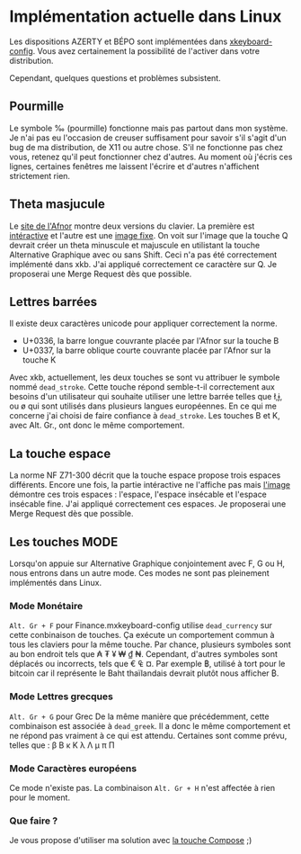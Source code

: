 # Implémentation actuelle dans Linux

Les dispositions AZERTY et BÉPO sont implémentées dans [xkeyboard-config](https://gitlab.freedesktop.org/xkeyboard-config/xkeyboard-config/-/blob/master/symbols/fr). Vous avez certainement la possibilité de l'activer dans votre distribution.

Cependant, quelques questions et problèmes subsistent.

## Pourmille

Le symbole ‰ (pourmille) fonctionne mais pas partout dans mon système. Je n'ai pas eu l'occasion de creuser suffisament pour savoir s'il s'agit d'un bug de ma distribution, de X11 ou autre chose. S'il ne fonctionne pas chez vous, retenez qu'il peut fonctionner chez d'autres. Au moment où j'écris ces lignes, certaines fenêtres me laissent l'écrire et d'autres n'affichent strictement rien.

## Theta masjucule

Le [site de l'Afnor](https://norme-azerty.fr) montre deux versions du clavier. La première est [intéractive](https://norme-azerty.fr/#explore) et l'autre est une [image fixe](https://norme-azerty.fr/img/main_layout.png).
On voit sur l'image que la touche Q devrait créer un theta minuscule et majuscule en utilistant la touche Alternative Graphique avec ou sans Shift. Ceci n'a pas été correctement implémenté dans xkb.
J'ai appliqué correctement ce caractère sur Q. Je proposerai une Merge Request dès que possible.

## Lettres barrées

Il existe deux caractères unicode pour appliquer correctement la norme.

- U+0336, la barre longue couvrante placée par l'Afnor sur la touche B
- U+0337, la barre oblique courte couvrante placée par l'Afnor sur la touche K

Avec xkb, actuellement, les deux touches se sont vu attribuer le symbole nommé `dead_stroke`. Cette touche répond semble-t-il correctement aux besoins d'un utilisateur qui souhaite utiliser une lettre barrée telles que ł,ɉ, ou ø qui sont utilisés dans plusieurs langues européennes.
En ce qui me concerne j'ai choisi de faire confiance à `dead_stroke`. Les touches B et K, avec Alt. Gr., ont donc le même comportement.

## La touche espace

La norme NF Z71-300 décrit que la touche espace propose trois espaces différents. Encore une fois, la partie intéractive ne l'affiche pas mais [l'image](https://norme-azerty.fr/img/main_layout.png) démontre ces trois espaces : l'espace, l'espace insécable et l'espace insécable fine.
J'ai appliqué correctement ces espaces. Je proposerai une Merge Request dès que possible.

## Les touches MODE

Lorsqu'on appuie sur Alternative Graphique conjointement avec F, G ou H, nous entrons dans un autre mode. Ces modes ne sont pas pleinement implémentés dans Linux.

### Mode Monétaire
`Alt. Gr + F` pour Finance.mxkeyboard-config utilise `dead_currency` sur cette conbinaison de touches. Ça exécute un comportement commun à tous les claviers pour la même touche. Par chance, plusieurs symboles sont au bon endroit tels que ₳ ₮ ¥ ₩ ₫ ₦. Cependant, d'autres symboles sont déplacés ou incorrects, tels que € ₠ ¤. Par exemple ฿, utilisé à tort pour le bitcoin car il représente le Baht thaïlandais devrait plutôt nous afficher ₿.
 
### Mode Lettres grecques
`Alt. Gr + G` pour Grec
De la même manière que précédemment, cette combinaison est associée à `dead_greek`. Il a donc le même comportement et ne répond pas vraiment à ce qui est attendu. Certaines sont comme prévu, telles que : β Β κ Κ λ Λ μ π Π

### Mode Caractères européens
Ce mode n'existe pas. La combinaison `Alt. Gr + H` n'est affectée à rien pour le moment.

### Que faire ?
Je vous propose d'utiliser ma solution avec [la touche Compose](Compose/INSTALL.md) ;)